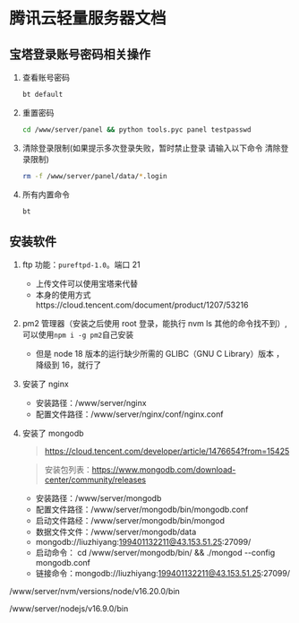 # 腾讯云轻量服务器文档

## 宝塔登录账号密码相关操作

1. 查看账号密码
   ```bash
   bt default
   ```
2. 重置密码
   ```bash
   cd /www/server/panel && python tools.pyc panel testpasswd
   ```
3. 清除登录限制(如果提示多次登录失败，暂时禁止登录 请输入以下命令 清除登录限制)
   ```bash
   rm -f /www/server/panel/data/*.login
   ```
4. 所有内置命令
   ```bash
   bt
   ```

## 安装软件

1. ftp 功能：`pureftpd-1.0`。端口 21
   - 上传文件可以使用宝塔来代替
   - 本身的使用方式https://cloud.tencent.com/document/product/1207/53216
2. pm2 管理器（安装之后使用 root 登录，能执行 nvm ls 其他的命令找不到）,可以使用`npm i -g pm2`自己安装
   - 但是 node 18 版本的运行缺少所需的 GLIBC（GNU C Library）版本 ，降级到 16，就行了
3. 安装了 nginx

   - 安装路径：/www/server/nginx
   - 配置文件路径：/www/server/nginx/conf/nginx.conf

4. 安装了 mongodb

   > https://cloud.tencent.com/developer/article/1476654?from=15425

   > 安装包列表：https://www.mongodb.com/download-center/community/releases

   - 安装路径：/www/server/mongodb
   - 配置文件路径：/www/server/mongodb/bin/mongodb.conf
   - 启动文件路经：/www/server/mongodb/bin/mongod
   - 数据文件文件：/www/server/mongodb/data
   - mongodb://liuzhiyang:199401132211@43.153.51.25:27099/
   - 启动命令： cd /www/server/mongodb/bin/ && ./mongod --config mongodb.conf
   - 链接命令：mongodb://liuzhiyang:199401132211@43.153.51.25:27099/

/www/server/nvm/versions/node/v16.20.0/bin

/www/server/nodejs/v16.9.0/bin
